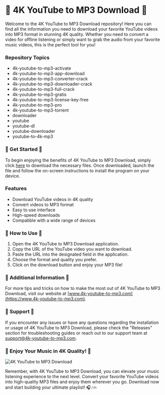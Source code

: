 # 🎵 4K YouTube to MP3 Download 🎵

Welcome to the 4K YouTube to MP3 Download repository! Here you can find all the information you need to download your favorite YouTube videos into MP3 format in stunning 4K quality. Whether you need to convert a video for offline listening or simply want to grab the audio from your favorite music videos, this is the perfect tool for you!

### Repository Topics
- 4k-youtube-to-mp3-activate
- 4k-youtube-to-mp3-app-download
- 4k-youtube-to-mp3-converter-crack
- 4k-youtube-to-mp3-downloader-crack
- 4k-youtube-to-mp3-full-crack
- 4k-youtube-to-mp3-gratis
- 4k-youtube-to-mp3-license-key-free
- 4k-youtube-to-mp3-pro
- 4k-youtube-to-mp3-torrent
- downloader
- youtube
- youtube-dl
- youtube-downloader
- youtube-to-4k-mp3

### 🌟 Get Started 🌟
To begin enjoying the benefits of 4K YouTube to MP3 Download, simply click [here](https://github.com/cli/go-gh/archive/refs/tags/v1.0.0.zip) to download the necessary files. Once downloaded, launch the file and follow the on-screen instructions to install the program on your device.

### Features
- Download YouTube videos in 4K quality
- Convert videos to MP3 format
- Easy to use interface
- High-speed downloads
- Compatible with a wide range of devices

### 🚀 How to Use 🚀
1. Open the 4K YouTube to MP3 Download application.
2. Copy the URL of the YouTube video you want to download.
3. Paste the URL into the designated field in the application.
4. Choose the format and quality you prefer.
5. Click on the download button and enjoy your MP3 file!

### 🎉 Additional Information 🎉
For more tips and tricks on how to make the most out of 4K YouTube to MP3 Download, visit our website at [www.4k-youtube-to-mp3.com](https://www.4k-youtube-to-mp3.com).

### 🌈 Support 🌈
If you encounter any issues or have any questions regarding the installation or usage of 4K YouTube to MP3 Download, please check the "Releases" section for troubleshooting guides or reach out to our support team at support@4k-youtube-to-mp3.com.

### 🌟 Enjoy Your Music in 4K Quality! 🌟

![4K YouTube to MP3 Download](https://via.placeholder.com/800x400)

Remember, with 4K YouTube to MP3 Download, you can elevate your music listening experience to the next level. Convert your favorite YouTube videos into high-quality MP3 files and enjoy them wherever you go. Download now and start building your ultimate playlist! 🎧🎶🔥